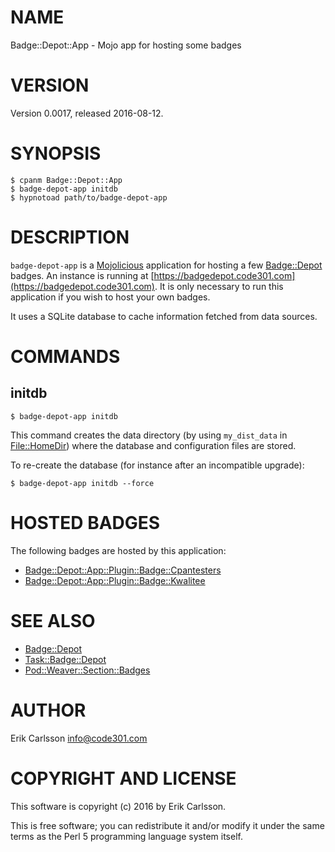 # NAME

Badge::Depot::App - Mojo app for hosting some badges

# VERSION

Version 0.0017, released 2016-08-12.

# SYNOPSIS

    $ cpanm Badge::Depot::App
    $ badge-depot-app initdb
    $ hypnotoad path/to/badge-depot-app

# DESCRIPTION

`badge-depot-app` is a [Mojolicious](https://metacpan.org/pod/Mojolicious) application for hosting a few [Badge::Depot](https://metacpan.org/pod/Badge::Depot) badges. An instance is running at
[https://badgedepot.code301.com](https://badgedepot.code301.com). It is only necessary to run this application if you wish to host your own badges.

It uses a SQLite database to cache information fetched from data sources.

# COMMANDS

## initdb

    $ badge-depot-app initdb

This command creates the data directory (by using `my_dist_data` in [File::HomeDir](https://metacpan.org/pod/File::HomeDir)) where the database and configuration
files are stored.

To re-create the database (for instance after an incompatible upgrade):

    $ badge-depot-app initdb --force

# HOSTED BADGES

The following badges are hosted by this application:

- [Badge::Depot::App::Plugin::Badge::Cpantesters](https://metacpan.org/pod/Badge::Depot::App::Plugin::Badge::Cpantesters)
- [Badge::Depot::App::Plugin::Badge::Kwalitee](https://metacpan.org/pod/Badge::Depot::App::Plugin::Badge::Kwalitee)

# SEE ALSO

- [Badge::Depot](https://metacpan.org/pod/Badge::Depot)
- [Task::Badge::Depot](https://metacpan.org/pod/Task::Badge::Depot)
- [Pod::Weaver::Section::Badges](https://metacpan.org/pod/Pod::Weaver::Section::Badges)

# AUTHOR

Erik Carlsson <info@code301.com>

# COPYRIGHT AND LICENSE

This software is copyright (c) 2016 by Erik Carlsson.

This is free software; you can redistribute it and/or modify it under
the same terms as the Perl 5 programming language system itself.
